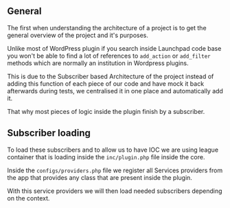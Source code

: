 
## General
The first when understanding the architecture of a project is to get the general overview of the project and it's purposes.

Unlike most of WordPress plugin if you search inside Launchpad code base you won't be able to find a lot of references to `add_action` or `add_filter` methods which are normally an institution in Wordpress plugins.

This is due to the Subscriber based Architecture of the project instead of adding this function of each piece of our code and have mock it back afterwards during tests, we centralised it in one place and automatically add it.

That why most pieces of logic inside the plugin finish by a subscriber.

## Subscriber loading

To load these subscribers and to allow us to have IOC we are using league container that is loading inside the `inc/plugin.php` file inside the core.

Inside the `configs/providers.php` file we register all Services providers from the app that provides any class that are present inside the plugin.

With this service providers we will then load needed subscribers depending on the context.
